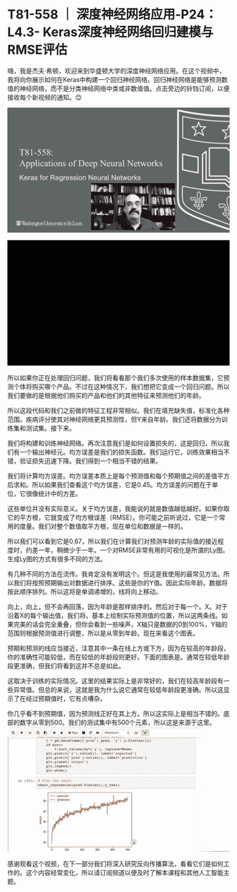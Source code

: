 # T81-558 ｜ 深度神经网络应用-P24：L4.3- Keras深度神经网络回归建模与RMSE评估 

嗨，我是杰夫·希顿，欢迎来到华盛顿大学的深度神经网络应用。在这个视频中，我将向你展示如何在Keras中构建一个回归神经网络。回归神经网络是能够预测数值的神经网络，而不是分类神经网络中类或非数值值。点击旁边的铃铛订阅，以便接收每个新视频的通知。😊

![](img/64c02b34a795bf983212a6aea5e39c00_1.png)

![](img/64c02b34a795bf983212a6aea5e39c00_2.png)

所以如果你正在处理回归问题，我们将看看那个我们多次使用的样本数据集，它预测个体将购买哪个产品。不过在这种情况下，我们想把它变成一个回归问题。所以我们要做的是根据他们购买的产品和他们的其他特征来预测他们的年龄。

所以这段代码和我们之前做的特征工程非常相似。我们在填充缺失值，标准化各种范围。疾病评分使其对神经网络更具预测性，但Y来自年龄。我们还将数据分为训练集和测试集。接下来。

我们将构建和训练神经网络。再次注意我们是如何设置损失的，这是回归，所以我们有一个输出神经元。均方误差是我们的损失函数。我们运行它，训练效果相当不错，验证损失迅速下降。我们得到一个相当不错的结果。

我们将计算均方误差。均方误差本质上是每个预测值和每个预期值之间的差值平方后求和。所以如果我们查看这个均方误差，它是0.45。均方误差的问题在于单位，它很像统计中的方差。

这些单位并没有实际意义。关于均方误差，我能说的就是数值越低越好。如果你取它的平方根，它就变成了均方根误差（RMSE）。你可能之前听说过，它是一个常用的度量。我们对整个数值取平方根，现在单位和数据是一样的。

所以我们可以看到它是0.67，所以我们在计算我们对预测年龄的实际值的接近程度时，约差一年，稍微少于一年。一个对RMSE非常有用的可视化是所谓的Ly图。生成Ly图的方式有很多不同的方法。

有几种不同的方法在流传。我肯定没有发明这个。但这是我使用的最常见方法。所以我们将按照预期输出对数据进行排序。这些是你的Y值。因此实际年龄。数据将按此顺序排列。所以这将是单调递增的，线将向上移动。

向上，向上，但不会再回落，因为年龄是那样排序的。然后对于每一个。X。对于沿着X的每个输出值，我们将。基本上绘制实际预测值的位置，所以这两条线。如果完美的话会完全重叠，但你会看到一些噪声，X轴只是数据的0到100%，Y轴的范围则根据预测值进行调整，所以是从零到年龄。现在来看这个图表。

预期和预测的线应当接近，注意其中一条在线上方或下方，因为在较高的年龄段，你的准确性可能较低，而在较低的年龄段则更好。下面的图表是。通常在较低年龄段更准确，但我们将看到这并不总是如此。

这取决于训练的实际情况。这里的结果实际上是非常好的，我们在较高年龄段有一些异常值。但总的来说，这就是我为什么说它通常在较低年龄段更准确。所以这显示了在经过预期值时，它有点嘈杂。

你几乎看不到预期值，因为预测线正好在其上方。所以这实际上是相当不错的。底部的数字从零到500。我们的测试集中有500个元素，所以这是来源于这里。![](img/64c02b34a795bf983212a6aea5e39c00_4.png)

感谢观看这个视频，在下一部分我们将深入研究反向传播算法，看看它们是如何工作的。这个内容经常变化，所以请订阅频道以便及时了解本课程和其他人工智能主题。
